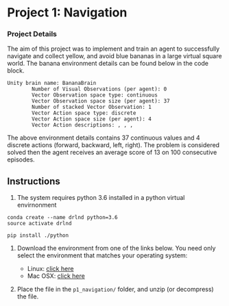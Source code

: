 # Project 1: Navigation

[image1]: https://user-images.githubusercontent.com/10624937/42135619-d90f2f28-7d12-11e8-8823-82b970a54d7e.gif "Trained Agent"

### Project Details

The aim of this project was to implement and train an agent to successfully navigate and collect yellow, and avoid blue bananas in a large virtual square world. The banana environment details can be found below in the code block.

```
Unity brain name: BananaBrain
        Number of Visual Observations (per agent): 0
        Vector Observation space type: continuous
        Vector Observation space size (per agent): 37
        Number of stacked Vector Observation: 1
        Vector Action space type: discrete
        Vector Action space size (per agent): 4
        Vector Action descriptions: , , , 
```

The above environment details contains 37 continuous values and 4 discrete actions (forward, backward, left, right). The problem is considered solved then the agent receives an average score of 13 on 100 consecutive episodes. 

## Instructions

1. The system requires python 3.6 installed in a python virtual envirnonment
```
conda create --name drlnd python=3.6
source activate drlnd

pip install ./python
```

1. Download the environment from one of the links below.  You need only select the environment that matches your operating system:
    - Linux: [click here](https://s3-us-west-1.amazonaws.com/udacity-drlnd/P1/Banana/Banana_Linux.zip)
    - Mac OSX: [click here](https://s3-us-west-1.amazonaws.com/udacity-drlnd/P1/Banana/Banana.app.zip)

2. Place the file in the `p1_navigation/` folder, and unzip (or decompress) the file. 